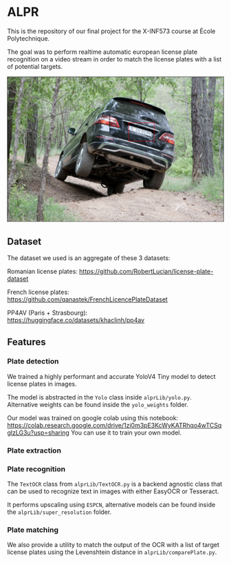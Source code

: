 # ALPR

This is the repository of our final project for the X-INF573 course at École Polytechnique.

The goal was to perform realtime automatic european license plate recognition on a video stream in order to match the license plates with a list of potential targets.

![Banner](image.png)

## Dataset

The dataset we used is an aggregate of these 3 datasets:

Romanian license plates: https://github.com/RobertLucian/license-plate-dataset

French license plates: https://github.com/qanastek/FrenchLicencePlateDataset

PP4AV (Paris + Strasbourg): https://huggingface.co/datasets/khaclinh/pp4av

## Features

### Plate detection

We trained a highly performant and accurate YoloV4 Tiny model to detect license plates in images.

The model is abstracted in the `Yolo` class inside `alprLib/yolo.py`. Alternative weights can be found inside the `yolo_weights` folder.

Our model was trained on google colab using this notebook: https://colab.research.google.com/drive/1zi0m3pE3KcWyKATRhqo4wTCSqglzLG3u?usp=sharing You can use it to train your own model.

### Plate extraction

### Plate recognition

The `TextOCR` class from `alprLib/TextOCR.py` is a backend agnostic class that can be used to recognize text in images with either EasyOCR or Tesseract.

It performs upscaling using `ESPCN`, alternative models can be found inside the `alprLib/super_resolution` folder.

### Plate matching

We also provide a utility to match the output of the OCR with a list of target license plates using the Levenshtein distance in `alprLib/comparePlate.py`.